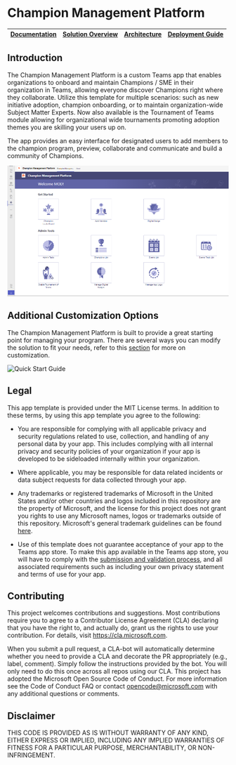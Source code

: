 # Champion Management Platform 

| [Documentation](https://github.com/OfficeDev/microsoft-teams-apps-champion-management/wiki) | [Solution Overview](https://github.com/OfficeDev/microsoft-teams-apps-champion-management/wiki/Solution-Overview) | [Architecture](https://github.com/OfficeDev/microsoft-teams-apps-champion-management/wiki/Architecture) | [Deployment Guide](https://github.com/OfficeDev/microsoft-teams-apps-champion-management/wiki/Deployment-Guide) | 
| ---- | ---- | ---- | ---- |

## Introduction
The Champion Management Platform is a custom Teams app that enables organizations to onboard and maintain Champions / SME in their organization in Teams, allowing everyone discover Champions right where they collaborate. Utilize this template for multiple scenarios: such as new initiative adoption, champion onboarding, or to maintain organization-wide Subject Matter Experts. Now also available is the Tournament of Teams module allowing for organizational wide tournaments promoting adoption themes you are skilling your users up on.

The app provides an easy interface for designated users to add members to the champion program, preview, collaborate and communicate and build a community of Champions.  <br/>

![CMP Screen](Images/AddTab_Teams.png)                   


## Additional Customization Options

The Champion Management Platform is built to provide a great starting point for managing your program. There are several ways you can modify the solution to fit your needs, refer to this [section](https://github.com/OfficeDev/microsoft-teams-apps-champion-management/wiki/Customizations) for more on customization.

![Quick Start Guide](Images/WarningId.png) 
 
## Legal

This app template is provided under the MIT License terms. In addition to these terms, by using this app template you agree to the following:

- You are responsible for complying with all applicable privacy and security regulations related to use, collection, and handling of any personal data by your app. This includes complying with all internal privacy and security policies of your organization if your app is developed to be sideloaded internally within your organization.

- Where applicable, you may be responsible for data related incidents or data subject requests for data collected through your app.

- Any trademarks or registered trademarks of Microsoft in the United States and/or other countries and logos included in this repository are the property of Microsoft, and the license for this project does not grant you rights to use any Microsoft names, logos or trademarks outside of this repository. Microsoft's general trademark guidelines can be found [here](https://www.microsoft.com/en-us/legal/intellectualproperty/trademarks/usage/general.aspx).

- Use of this template does not guarantee acceptance of your app to the Teams app store. To make this app available in the Teams app store, you will have to comply with the [submission and validation process](https://docs.microsoft.com/en-us/microsoftteams/platform/concepts/deploy-and-publish/appsource/publish), and all associated requirements such as including your own privacy statement and terms of use for your app.

## Contributing

This project welcomes contributions and suggestions. Most contributions require you to agree to a Contributor License Agreement (CLA) declaring that you have the right to, and actually do, grant us the rights to use your contribution. For details, visit https://cla.microsoft.com.

When you submit a pull request, a CLA-bot will automatically determine whether you need to provide a CLA and decorate the PR appropriately (e.g., label, comment). Simply follow the instructions provided by the bot. You will only need to do this once across all repos using our CLA. This project has adopted the Microsoft Open Source Code of Conduct. For more information see the Code of Conduct FAQ or contact opencode@microsoft.com with any additional questions or comments.

## Disclaimer

THIS CODE IS PROVIDED AS IS WITHOUT WARRANTY OF ANY KIND, EITHER EXPRESS OR IMPLIED, INCLUDING ANY IMPLIED WARRANTIES OF FITNESS FOR A PARTICULAR PURPOSE, MERCHANTABILITY, OR NON-INFRINGEMENT.
